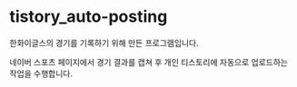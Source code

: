 # tistory_auto-posting

한화이글스의 경기를 기록하기 위해 만든 프로그램입니다.

네이버 스포츠 페이지에서 경기 결과를 캡쳐 후 개인 티스토리에 자동으로 업로드하는 작업을 수행합니다.
